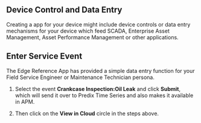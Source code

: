 ## Device Control and Data Entry

Creating a app for your device might include device controls or data entry mechanisms for your device which feed SCADA, Enterprise Asset Management, Asset Performance Management or other applications.

## Enter Service Event

The Edge Reference App has provided a simple data entry function for your Field Service Engineer or Maintenance Technician persona.

1. Select the event **Crankcase Inspection:Oil Leak** and click **Submit**, which will send it over to Predix Time Series and also makes it available in APM.

2. Then click on the **View in Cloud** circle in the steps above.
